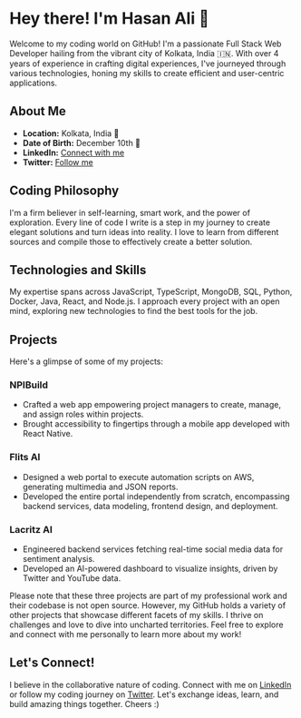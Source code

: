 # Hey there! I'm Hasan Ali 👋

Welcome to my coding world on GitHub! I'm a passionate Full Stack Web Developer hailing from the vibrant city of Kolkata, India 🇮🇳. With over 4 years of experience in crafting digital experiences, I've journeyed through various technologies, honing my skills to create efficient and user-centric applications.

## About Me

- **Location:** Kolkata, India 🌆
- **Date of Birth:** December 10th 🎂
- **LinkedIn:** [Connect with me](https://www.linkedin.com/in/hasan-ali-b9602416b/)
- **Twitter:** [Follow me](https://twitter.com/hasanluvscode)

## Coding Philosophy

I'm a firm believer in self-learning, smart work, and the power of exploration. Every line of code I write is a step in my journey to create elegant solutions and turn ideas into reality. I love to learn from different sources and compile those to effectively create a better solution.

## Technologies and Skills

My expertise spans across JavaScript, TypeScript, MongoDB, SQL, Python, Docker, Java, React, and Node.js. I approach every project with an open mind, exploring new technologies to find the best tools for the job.

## Projects

Here's a glimpse of some of my projects:

### NPIBuild
- Crafted a web app empowering project managers to create, manage, and assign roles within projects.
- Brought accessibility to fingertips through a mobile app developed with React Native.

### Flits AI
- Designed a web portal to execute automation scripts on AWS, generating multimedia and JSON reports.
- Developed the entire portal independently from scratch, encompassing backend services, data modeling, frontend design, and deployment.

### Lacritz AI
- Engineered backend services fetching real-time social media data for sentiment analysis.
- Developed an AI-powered dashboard to visualize insights, driven by Twitter and YouTube data.

Please note that these three projects are part of my professional work and their codebase is not open source. However, my GitHub holds a variety of other projects that showcase different facets of my skills. I thrive on challenges and love to dive into uncharted territories. Feel free to explore and connect with me personally to learn more about my work!

## Let's Connect!

I believe in the collaborative nature of coding. Connect with me on [LinkedIn](https://www.linkedin.com/in/hasan-ali-b9602416b/) or follow my coding journey on [Twitter](https://twitter.com/hasanluvscode). Let's exchange ideas, learn, and build amazing things together. Cheers :)
